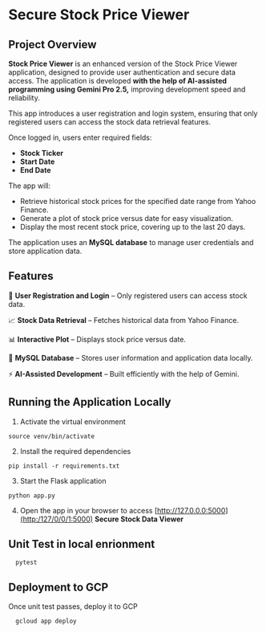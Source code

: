 # Secure Stock Price Viewer 
## Project Overview

**Stock Price Viewer** is an enhanced version of the Stock Price Viewer application, designed to provide user authentication and secure data access.
The application is developed **with the help of AI-assisted programming using Gemini Pro 2.5,** improving development speed and reliability.

This app introduces a user registration and login system, ensuring that only registered users can access the stock data retrieval features.

Once logged in, users enter required fields:

- **Stock Ticker**
- **Start Date**
- **End Date**

The app will:

- Retrieve historical stock prices for the specified date range from Yahoo Finance.
- Generate a plot of stock price versus date for easy visualization.
- Display the most recent stock price, covering up to the last 20 days.

The application uses an **MySQL database** to manage user credentials and store application data.

## Features
🔐 **User Registration and Login** – Only registered users can access stock data.

📈 **Stock Data Retrieval** – Fetches historical data from Yahoo Finance.

📊 **Interactive Plot** – Displays stock price versus date.

💾 **MySQL Database** – Stores user information and application data locally.

⚡  **AI-Assisted Development** – Built efficiently with the help of Gemini.

## Running the Application Locally
  1. Activate the virtual environment 
  ```
  source venv/bin/activate
  ```
  2. Install the required dependencies
  ```
  pip install -r requirements.txt
  ```
  3. Start the Flask application
  ```
  python app.py
  ```
  4. Open the app in your browser to access [http://127.0.0.0:5000](http:/127/0/0/1:5000)
     **Secure Stock Data Viewer**

## Unit Test in local enrionment
```
  pytest
```
 
## Deployment to GCP
Once unit test passes, deploy it to GCP
```
  gcloud app deploy
```